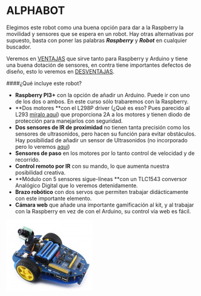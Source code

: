 # ALPHABOT

Elegimos este robot como una buena opción para dar a la Raspberry la movilidad y sensores que se espera en un robot. Hay otras alternativas por supuesto, basta con poner las palabras **_Raspberry_** y _**Robot**_ en cualquier buscador.

Veremos en [VENTAJAS](/ventajas.md) que sirve tanto para Raspberry y Arduino y tiene una buena dotación de sensores, en contra tiene importantes defectos de diseño, esto lo veremos en [DESVENTAJAS](/desventajas.md).

####¿Qué incluye este robot?
* **Raspberry PI3+** con la opción de añadir un Arduino. Puede ir con uno de los dos o ambos. En este curso sólo trabaremos con la Raspberry.
* **Dos motores **con el L298P driver (¿Qué es eso? Pues parecido al L293 [míralo aquí](https://catedu.gitbooks.io/programa-arduino-mediante-codigo/content/montaje_con_circuito_l293.html)) que proporciona 2A a los motores y tienen diodo de protección para manejarlos con seguridad.
* **Dos sensores de IR de proximidad** no tienen tanta precisión como los sensores de ultrasonidos, pero hacen su función para evitar obstáculos. Hay posibilidad de añadir un sensor de Ultrasonidos (no incorporado pero lo veremos [aquí](/45-posibilidad-ultrasonidos.md))
* **Sensores de paso** en los motores por lo tanto control de velocidad y de recorrido.
* **Control remoto por IR** con su mando, lo que aumenta nuestra posibilidad creativa.
* **Módulo con 5 sensores sigue-líneas **con un TLC1543 conversor Analógico Digital que lo veremos detenidamente.
* **Brazo robótico** con dos servos que permiten trabajar didácticamente con este importante elemento.
* **Cámara web** que añade una importante gamificación al kit, y al trabajar con la Raspberry en vez de con el Arduino, su control vía web es fácil.

![](/assets/apphabot1.png)






